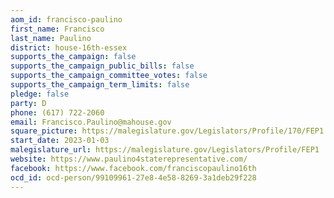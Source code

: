 ```yaml
---
aom_id: francisco-paulino
first_name: Francisco
last_name: Paulino
district: house-16th-essex
supports_the_campaign: false
supports_the_campaign_public_bills: false
supports_the_campaign_committee_votes: false
supports_the_campaign_term_limits: false
pledge: false
party: D
phone: (617) 722-2060
email: Francisco.Paulino@mahouse.gov
square_picture: https://malegislature.gov/Legislators/Profile/170/FEP1.jpg
start_date: 2023-01-03
malegislature_url: https://malegislature.gov/Legislators/Profile/FEP1
website: https://www.paulino4staterepresentative.com/
facebook: https://www.facebook.com/franciscopaulino16th
ocd_id: ocd-person/99109961-27e8-4e58-8269-3a1deb29f228
---
```

